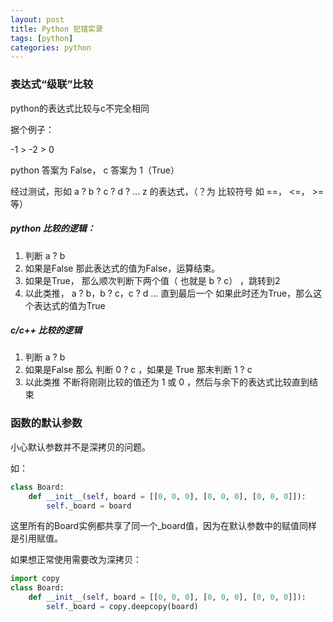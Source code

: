 ```yaml
---
layout: post
title: Python 犯错实录
tags: [python]
categories: python
---
```



### 表达式“级联”比较

python的表达式比较与c不完全相同

据个例子：

-1 > -2 > 0

python 答案为 False， c 答案为 1（True）

经过测试，形如 a ? b ? c ? d ? ... z 的表达式，（？为 比较符号 如 ==， <=， >= 等）

##### python 比较的逻辑：

1. 判断 a ? b 
2. 如果是False 那此表达式的值为False，运算结束。
3. 如果是True， 那么顺次判断下两个值（ 也就是 b ? c） ，跳转到2 
4. 以此类推， a ? b，b ? c，c ? d ... 直到最后一个 如果此时还为True，那么这个表达式的值为True

##### c/c++ 比较的逻辑

1. 判断 a ? b 
2. 如果是False 那么 判断 0 ? c ，如果是 True 那末判断 1 ? c
3. 以此类推 不断将刚刚比较的值还为 1 或 0 ，然后与余下的表达式比较直到结束



### 函数的默认参数

小心默认参数并不是深拷贝的问题。

如：

```python
class Board:
    def __init__(self, board = [[0, 0, 0], [0, 0, 0], [0, 0, 0]]):
        self._board = board
```

这里所有的Board实例都共享了同一个_board值，因为在默认参数中的赋值同样是引用赋值。

如果想正常使用需要改为深拷贝：

```python
import copy
class Board:
    def __init__(self, board = [[0, 0, 0], [0, 0, 0], [0, 0, 0]]):
        self._board = copy.deepcopy(board)
```





